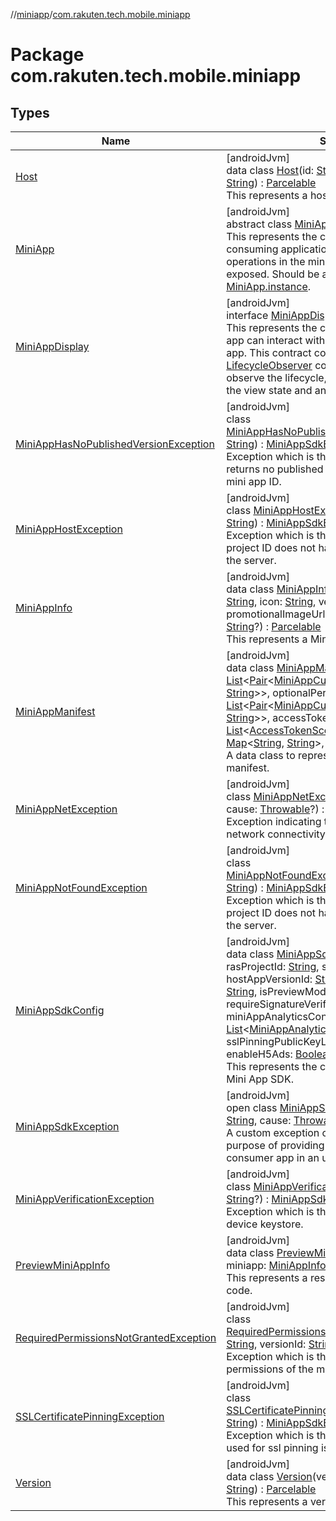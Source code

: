 //[miniapp](../../index.md)/[com.rakuten.tech.mobile.miniapp](index.md)

# Package com.rakuten.tech.mobile.miniapp

## Types

| Name | Summary |
|---|---|
| [Host](-host/index.md) | [androidJvm]<br>data class [Host](-host/index.md)(id: [String](https://kotlinlang.org/api/latest/jvm/stdlib/kotlin/-string/index.html), subscriptionKey: [String](https://kotlinlang.org/api/latest/jvm/stdlib/kotlin/-string/index.html)) : [Parcelable](https://developer.android.com/reference/kotlin/android/os/Parcelable.html)<br>This represents a host entity of a Mini App. |
| [MiniApp](-mini-app/index.md) | [androidJvm]<br>abstract class [MiniApp](-mini-app/index.md)<br>This represents the contract between the consuming application and the SDK by which operations in the mini app ecosystem are exposed. Should be accessed via [MiniApp.instance](-mini-app/-companion/instance.md). |
| [MiniAppDisplay](-mini-app-display/index.md) | [androidJvm]<br>interface [MiniAppDisplay](-mini-app-display/index.md) : [LifecycleObserver](https://developer.android.com/reference/kotlin/androidx/lifecycle/LifecycleObserver.html)<br>This represents the contract by which the host app can interact with the display unit of the mini app. This contract complies to Android's [LifecycleObserver](https://developer.android.com/reference/kotlin/androidx/lifecycle/LifecycleObserver.html) contract, and when made to observe the lifecycle, it automatically clears up the view state and any services registered with. |
| [MiniAppHasNoPublishedVersionException](-mini-app-has-no-published-version-exception/index.md) | [androidJvm]<br>class [MiniAppHasNoPublishedVersionException](-mini-app-has-no-published-version-exception/index.md)(appId: [String](https://kotlinlang.org/api/latest/jvm/stdlib/kotlin/-string/index.html)) : [MiniAppSdkException](-mini-app-sdk-exception/index.md)<br>Exception which is thrown when the server returns no published versions for the provided mini app ID. |
| [MiniAppHostException](-mini-app-host-exception/index.md) | [androidJvm]<br>class [MiniAppHostException](-mini-app-host-exception/index.md)(serverMessage: [String](https://kotlinlang.org/api/latest/jvm/stdlib/kotlin/-string/index.html)) : [MiniAppSdkException](-mini-app-sdk-exception/index.md)<br>Exception which is thrown when the provided project ID does not have any mini app exist on the server. |
| [MiniAppInfo](-mini-app-info/index.md) | [androidJvm]<br>data class [MiniAppInfo](-mini-app-info/index.md)(id: [String](https://kotlinlang.org/api/latest/jvm/stdlib/kotlin/-string/index.html), displayName: [String](https://kotlinlang.org/api/latest/jvm/stdlib/kotlin/-string/index.html), icon: [String](https://kotlinlang.org/api/latest/jvm/stdlib/kotlin/-string/index.html), version: [Version](-version/index.md), promotionalImageUrl: [String](https://kotlinlang.org/api/latest/jvm/stdlib/kotlin/-string/index.html)?, promotionalText: [String](https://kotlinlang.org/api/latest/jvm/stdlib/kotlin/-string/index.html)?) : [Parcelable](https://developer.android.com/reference/kotlin/android/os/Parcelable.html)<br>This represents a Mini App entity. |
| [MiniAppManifest](-mini-app-manifest/index.md) | [androidJvm]<br>data class [MiniAppManifest](-mini-app-manifest/index.md)(requiredPermissions: [List](https://kotlinlang.org/api/latest/jvm/stdlib/kotlin.collections/-list/index.html)&lt;[Pair](https://kotlinlang.org/api/latest/jvm/stdlib/kotlin/-pair/index.html)&lt;[MiniAppCustomPermissionType](../com.rakuten.tech.mobile.miniapp.permission/-mini-app-custom-permission-type/index.md), [String](https://kotlinlang.org/api/latest/jvm/stdlib/kotlin/-string/index.html)&gt;&gt;, optionalPermissions: [List](https://kotlinlang.org/api/latest/jvm/stdlib/kotlin.collections/-list/index.html)&lt;[Pair](https://kotlinlang.org/api/latest/jvm/stdlib/kotlin/-pair/index.html)&lt;[MiniAppCustomPermissionType](../com.rakuten.tech.mobile.miniapp.permission/-mini-app-custom-permission-type/index.md), [String](https://kotlinlang.org/api/latest/jvm/stdlib/kotlin/-string/index.html)&gt;&gt;, accessTokenPermissions: [List](https://kotlinlang.org/api/latest/jvm/stdlib/kotlin.collections/-list/index.html)&lt;[AccessTokenScope](../com.rakuten.tech.mobile.miniapp.permission/-access-token-scope/index.md)&gt;, customMetaData: [Map](https://kotlinlang.org/api/latest/jvm/stdlib/kotlin.collections/-map/index.html)&lt;[String](https://kotlinlang.org/api/latest/jvm/stdlib/kotlin/-string/index.html), [String](https://kotlinlang.org/api/latest/jvm/stdlib/kotlin/-string/index.html)&gt;, versionId: [String](https://kotlinlang.org/api/latest/jvm/stdlib/kotlin/-string/index.html))<br>A data class to represent data in the mini app's manifest. |
| [MiniAppNetException](-mini-app-net-exception/index.md) | [androidJvm]<br>class [MiniAppNetException](-mini-app-net-exception/index.md)(message: [String](https://kotlinlang.org/api/latest/jvm/stdlib/kotlin/-string/index.html), cause: [Throwable](https://kotlinlang.org/api/latest/jvm/stdlib/kotlin/-throwable/index.html)?) : [MiniAppSdkException](-mini-app-sdk-exception/index.md)<br>Exception indicating that there was an issue with network connectivity. |
| [MiniAppNotFoundException](-mini-app-not-found-exception/index.md) | [androidJvm]<br>class [MiniAppNotFoundException](-mini-app-not-found-exception/index.md)(serverMessage: [String](https://kotlinlang.org/api/latest/jvm/stdlib/kotlin/-string/index.html)) : [MiniAppSdkException](-mini-app-sdk-exception/index.md)<br>Exception which is thrown when the provided project ID does not have any mini app exist on the server. |
| [MiniAppSdkConfig](-mini-app-sdk-config/index.md) | [androidJvm]<br>data class [MiniAppSdkConfig](-mini-app-sdk-config/index.md)(baseUrl: [String](https://kotlinlang.org/api/latest/jvm/stdlib/kotlin/-string/index.html), rasProjectId: [String](https://kotlinlang.org/api/latest/jvm/stdlib/kotlin/-string/index.html), subscriptionKey: [String](https://kotlinlang.org/api/latest/jvm/stdlib/kotlin/-string/index.html), hostAppVersionId: [String](https://kotlinlang.org/api/latest/jvm/stdlib/kotlin/-string/index.html), hostAppUserAgentInfo: [String](https://kotlinlang.org/api/latest/jvm/stdlib/kotlin/-string/index.html), isPreviewMode: [Boolean](https://kotlinlang.org/api/latest/jvm/stdlib/kotlin/-boolean/index.html), requireSignatureVerification: [Boolean](https://kotlinlang.org/api/latest/jvm/stdlib/kotlin/-boolean/index.html), miniAppAnalyticsConfigList: [List](https://kotlinlang.org/api/latest/jvm/stdlib/kotlin.collections/-list/index.html)&lt;[MiniAppAnalyticsConfig](../com.rakuten.tech.mobile.miniapp.analytics/-mini-app-analytics-config/index.md)&gt;, sslPinningPublicKeyList: [List](https://kotlinlang.org/api/latest/jvm/stdlib/kotlin.collections/-list/index.html)&lt;[String](https://kotlinlang.org/api/latest/jvm/stdlib/kotlin/-string/index.html)&gt;, enableH5Ads: [Boolean](https://kotlinlang.org/api/latest/jvm/stdlib/kotlin/-boolean/index.html)) : [Parcelable](https://developer.android.com/reference/kotlin/android/os/Parcelable.html)<br>This represents the configuration settings for the Mini App SDK. |
| [MiniAppSdkException](-mini-app-sdk-exception/index.md) | [androidJvm]<br>open class [MiniAppSdkException](-mini-app-sdk-exception/index.md)(message: [String](https://kotlinlang.org/api/latest/jvm/stdlib/kotlin/-string/index.html), cause: [Throwable](https://kotlinlang.org/api/latest/jvm/stdlib/kotlin/-throwable/index.html)?) : [Exception](https://developer.android.com/reference/kotlin/java/lang/Exception.html)<br>A custom exception class which treats the purpose of providing error information to the consumer app in an unified way. |
| [MiniAppVerificationException](-mini-app-verification-exception/index.md) | [androidJvm]<br>class [MiniAppVerificationException](-mini-app-verification-exception/index.md)(message: [String](https://kotlinlang.org/api/latest/jvm/stdlib/kotlin/-string/index.html)?) : [MiniAppSdkException](-mini-app-sdk-exception/index.md)<br>Exception which is thrown when cannot verify device keystore. |
| [PreviewMiniAppInfo](-preview-mini-app-info/index.md) | [androidJvm]<br>data class [PreviewMiniAppInfo](-preview-mini-app-info/index.md)(host: [Host](-host/index.md), miniapp: [MiniAppInfo](-mini-app-info/index.md)) : [Parcelable](https://developer.android.com/reference/kotlin/android/os/Parcelable.html)<br>This represents a response entity for preview code. |
| [RequiredPermissionsNotGrantedException](-required-permissions-not-granted-exception/index.md) | [androidJvm]<br>class [RequiredPermissionsNotGrantedException](-required-permissions-not-granted-exception/index.md)(appId: [String](https://kotlinlang.org/api/latest/jvm/stdlib/kotlin/-string/index.html), versionId: [String](https://kotlinlang.org/api/latest/jvm/stdlib/kotlin/-string/index.html)) : [MiniAppSdkException](-mini-app-sdk-exception/index.md)<br>Exception which is thrown when the required permissions of the manifest are not granted. |
| [SSLCertificatePinningException](-s-s-l-certificate-pinning-exception/index.md) | [androidJvm]<br>class [SSLCertificatePinningException](-s-s-l-certificate-pinning-exception/index.md)(serverMessage: [String](https://kotlinlang.org/api/latest/jvm/stdlib/kotlin/-string/index.html)) : [MiniAppSdkException](-mini-app-sdk-exception/index.md)<br>Exception which is thrown when the public key used for ssl pinning is mismatched. |
| [Version](-version/index.md) | [androidJvm]<br>data class [Version](-version/index.md)(versionTag: [String](https://kotlinlang.org/api/latest/jvm/stdlib/kotlin/-string/index.html), versionId: [String](https://kotlinlang.org/api/latest/jvm/stdlib/kotlin/-string/index.html)) : [Parcelable](https://developer.android.com/reference/kotlin/android/os/Parcelable.html)<br>This represents a version entity of a Mini App. |
